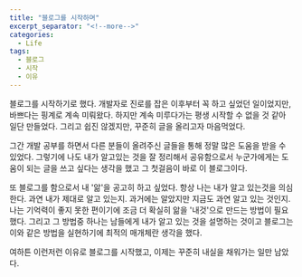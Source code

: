 ```yaml
---
title: "블로그를 시작하며"
excerpt_separator: "<!--more-->"
categories:
  - Life
tags:
  - 블로그
  - 시작
  - 이유
---
```


블로그를 시작하기로 했다. 개발자로 진로를 잡은 이후부터 꼭 하고 싶었던 일이었지만, 바쁘다는 핑계로 계속 미뤄왔다. 하지만 계속 미루다가는 평생 시작할 수 없을 것 같아 일단 만들었다. 그리고 쉽진 않겠지만, 꾸준히 글을 올리고자 마음먹었다. 

그간 개발 공부를 하면서 다른 분들이 올려주신 글들을 통해 정말 많은 도움을 받을 수 있었다. 그렇기에 나도 내가 알고있는 것을 잘 정리해서 공유함으로서 누군가에게는 도움이 되는 글을 쓰고 싶다는 생각을 했고 그 첫걸음이 바로 이 블로그이다. 

또 블로그를 함으로서 내 '앎'을 공고히 하고 싶었다. 항상 나는 내가 알고 있는것을 의심한다. 과연 내가 제대로 알고 있는지. 과거에는 알았지만 지금도 과연 알고 있는 것인지. 나는 기억력이 좋지 못한 편이기에 조금 더 확실히 앎을 '내것'으로 만드는 방법이 필요했다. 그리고 그 방법중 하나는 남들에게 내가 알고 있는 것을 설명하는 것이고 블로그는 이와 같은 방법을 실현하기에 최적의 매개체란 생각을 했다. 

여하튼 이런저런 이유로 블로그를 시작했고, 이제는 꾸준히 내실을 채워가는 일만 남았다. 
